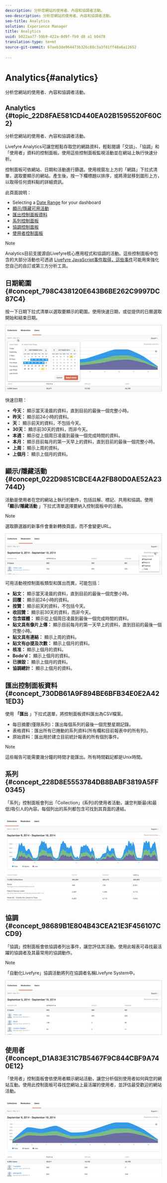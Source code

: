 ```yaml
---
description: 分析您網站的使用者、內容和協調者活動。
seo-description: 分析您網站的使用者、內容和協調者活動。
seo-title: Analytics
solution: Experience Manager
title: Analytics
uuid: b022aa77-59b9-422a-8d9f-fb9 d8 a1 b0478
translation-type: tm+mt
source-git-commit: 67aeb3de964473b326c88c3a3f81ff48a6a12652

---
```



# Analytics{#analytics}

分析您網站的使用者、內容和協調者活動。

## Analytics {#topic_22D8FAE581CD440EA02B1595520F60C2}

分析您網站的使用者、內容和協調者活動。

Livefyre Analytics可讓您輕鬆存取您的網路資料，輕鬆閱讀「交談」、「協調」和「使用者」資料的控制面板。使用這些控制面板監視活動並在網站上執行快速分析。

控制面板可依網站、日期和活動進行篩選。使用視窗左上方的「網路」下拉式清單，選取要顯示的網站。產生後，按一下欄標題以排序，或將滑鼠移到圖形上方，以取得任何資料點的詳細資訊。

此頁面說明：

* Selecting a [Date Range](https://answers.livefyre.com/livefyre-studio-version-1/studio/analytics/#DateRange) for your dashboard
* [顯示/隱藏可用活動](https://answers.livefyre.com/livefyre-studio-version-1/studio/analytics/#ShowHideActivities)
* [匯出控制面板資料](https://answers.livefyre.com/livefyre-studio-version-1/studio/analytics/#ExportDashboardData)
* [系列控制面板](https://answers.livefyre.com/livefyre-studio-version-1/studio/analytics/#CollectionsDashboard)
* [協調控制面板](https://answers.livefyre.com/livefyre-studio-version-1/studio/analytics/#ModerationDashboard)
* [使用者控制面板](https://answers.livefyre.com/livefyre-studio-version-1/studio/analytics/#UsersDashboard)

>[!NOTE]
>
>Analytics目前支援源自Livefyre核心應用程式和協調的活動。這些控制面板中包含的大部分活動也可透過 [Livefyre JavaScript事件取得，這些事件](https://answers.livefyre.com/developers/reference/app-customizations/javascript-events/)可能用來強化您自己的自訂或第三方分析工具。

## 日期範圍 {#concept_798C438120E643B6BE262C9997DC87C4}

按一下日期下拉式清單以選取要顯示的範圍。使用快速日期，或從提供的日曆選取開始和結束日期。

![](assets/analytics-date-range.png)

快速日期：

* **今天：** 顯示當天凌晨的資料，直到目前的最後一個完整小時。
* **昨天：** 顯示前24小時的資料。
* **天：** 顯示前天的資料，不包括今天。
* **30天：** 顯示前30天的資料，而非今天。
* **本週：** 顯示從上個周日凌晨到最後一個完成時間的資料。
* **本月：** 顯示目前每月的第一天早上的資料，直到目前的最後一個完整小時。
* **上周：** 顯示上周的資料。
* **上個月：** 顯示上個月的資料。

## 顯示/隱藏活動 {#concept_022D9851CBCE4A2FB80D0AE52A23744D}

活動是使用者在您的網站上執行的動作，包括註解、標記、共用和協調。使用 **「顯示/隱藏活動** 」下拉式清單選擇要納入控制面板中的活動。

>[!NOTE]
>
>選取篩選器的新事件會重新轉換頁面，而不會變更URL。

![](assets/analytics-show-hide-activities.png)

可用活動視控制面板類型和匯出而異，可能包括：

* **貼文：** 顯示當天凌晨的資料，直到目前的最後一個完整小時。
* **回覆：** 顯示前24小時的資料。
* **按贊：** 顯示前天的資料，不包括今天。
* **收回贊：** 顯示前30天的資料，而非今天。
* **包含媒體：** 顯示從上個周日凌晨到最後一個完成時間的資料。
* **貼文具有像片上傳：** 顯示目前每月的第一天早上的資料，直到目前的最後一個完整小時。
* **貼文具有連結：** 顯示上周的資料。
* **貼文有@提及次數：** 顯示上個月的資料。
* **核准：** 顯示上個月的資料。
* **Bodo'd：** 顯示上個月的資料。
* **已損毀：** 顯示上個月的資料。
* **協調總計：** 顯示上個月的資料。

## 匯出控制面板資料 {#concept_730DB61A9F894BE6BFB34E0E2A421ED3}

使用 **「匯出** 」下拉式選單，將控制面板資料匯出為CSV檔案。

* 每日摘要(僅限系列)：匯出每個系列的最後一個完整星期記錄。
* 表格資料：匯出所有已捲動的系列資料(所有欄和目前報表中的所有列)。
* 原始資料：匯出用於建立目前統計報表的所有個別事件。

>[!NOTE]
>
>這些報告可能需要幾分鐘的時間才能匯出。所有時間戳記都是Unix時間。

## 系列 {#concept_228D8E5553784DB8BABF3819A5FF0345}

「系列」控制面板會列出「Collection」(系列)的使用者活動，讓您判斷最(和最低)吸引人的內容。每個列出的系列都包含可找到其頁面的連結。

![](assets/analytics-collections.png)

## 協調 {#concept_98689B1E804B43CEA21E3F456107CCD9}

「協調」控制面板會依協調者列出事件，讓您評估其活動。使用此報表可尋找最活躍的協調者及其最常用的協調動作。

>[!NOTE]
>
>「自動化Livefyre」協調活動將列在協調者名稱Livefyre System中。

![](assets/analytics-moderation.png)

## 使用者 {#concept_D1A83E31C7B5467F9C844CBF9A740E12}

「使用者」控制面板會依使用者顯示網站活動，讓您分析個別使用者如何與您的網站互動。使用此控制面板可尋找您網站上最活躍的使用者，並評估最受歡迎的網站活動。

![](assets/analytics-users.png)

